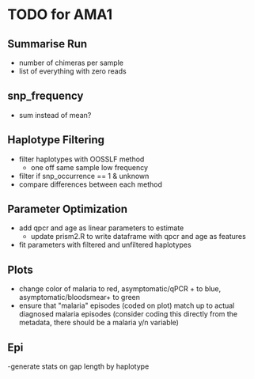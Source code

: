 # TODO for AMA1

## Summarise Run
- number of chimeras per sample
- list of everything with zero reads

## snp_frequency
- sum instead of mean?

## Haplotype Filtering
- filter haplotypes with OOSSLF method
  - one off same sample low frequency
- filter if snp_occurrence == 1 & unknown
- compare differences between each method

## Parameter Optimization
- add qpcr and age as linear parameters to estimate
  - update prism2.R to write dataframe with qpcr and age as features
- fit parameters with filtered and unfiltered haplotypes

## Plots
- change color of malaria to red, asymptomatic/qPCR + to blue, asymptomatic/bloodsmear+ to green 
- ensure that "malaria" episodes (coded on plot) match up to actual diagnosed malaria episodes (consider coding this directly from the metadata, there should be a malaria y/n variable)

## Epi
-generate stats on gap length by haplotype

